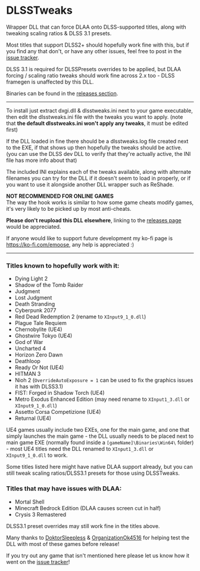 # DLSSTweaks

Wrapper DLL that can force DLAA onto DLSS-supported titles, along with tweaking scaling ratios & DLSS 3.1 presets.

Most titles that support DLSS2+ should hopefully work fine with this, but if you find any that don't, or have any other issues, feel free to post in the [issue tracker](https://github.com/emoose/DLSSTweaks/issues).

DLSS 3.1 is required for DLSSPresets overrides to be applied, but DLAA forcing / scaling ratio tweaks should work fine across 2.x too - DLSS framegen is unaffected by this DLL.

Binaries can be found in the [releases section](https://github.com/emoose/DLSSTweaks/releases).

---

To install just extract dxgi.dll & dlsstweaks.ini next to your game executable, then edit the dlsstweaks.ini file with the tweaks you want to apply.
(note that **the default dlsstweaks.ini won't apply any tweaks**, it must be edited first)

If the DLL loaded in fine there should be a dlsstweaks.log file created next to the EXE, if that shows up then hopefully the tweaks should be active. 
(you can use the DLSS dev DLL to verify that they're actually active, the INI file has more info about that)

The included INI explains each of the tweaks available, along with alternate filenames you can try for the DLL if it doesn't seem to load in properly, or if you want to use it alongside another DLL wrapper such as ReShade.

**NOT RECOMMENDED FOR ONLINE GAMES**  
The way the hook works is similar to how some game cheats modify games, it's very likely to be picked up by most anti-cheats.

**Please don't reupload this DLL elsewhere**, linking to the [releases page](https://github.com/emoose/DLSSTweaks/releases) would be appreciated.

If anyone would like to support future development my ko-fi page is https://ko-fi.com/emoose, any help is appreciated :)

---
### Titles known to hopefully work with it:
- Dying Light 2
- Shadow of the Tomb Raider
- Judgment
- Lost Judgment
- Death Stranding
- Cyberpunk 2077
- Red Dead Redemption 2 (rename to `XInput9_1_0.dll`)
- Plague Tale Requiem
- Chernobylite (UE4)
- Ghostwire Tokyo (UE4)
- God of War
- Uncharted 4
- Horizon Zero Dawn
- Deathloop
- Ready Or Not (UE4)
- HITMAN 3
- Nioh 2 (`OverrideAutoExposure = 1` can be used to fix the graphics issues it has with DLSS3.1)
- FIST: Forged in Shadow Torch (UE4)
- Metro Exodus Enhanced Edition (may need rename to `XInput1_3.dll` or `XInput9_1_0.dll`)
- Assetto Corsa Competizione (UE4)
- Returnal (UE4)

UE4 games usually include two EXEs, one for the main game, and one that simply launches the main game - the DLL usually needs to be placed next to main game EXE (normally found inside a `[gameName]\Binaries\Win64\` folder) - most UE4 titles need the DLL renamed to `XInput1_3.dll` or `XInput9_1_0.dll` to work.

Some titles listed here might have native DLAA support already, but you can still tweak scaling ratios/DLSS3.1 presets for those using DLSSTweaks.

### Titles that may have issues with DLAA:
- Mortal Shell
- Minecraft Bedrock Edition (DLAA causes screen cut in half)
- Crysis 3 Remastered

DLSS3.1 preset overrides may still work fine in the titles above.

Many thanks to [DoktorSleepless](https://www.reddit.com/user/DoktorSleepless) & [OrganizationOk4516](https://www.reddit.com/user/OrganizationOk4516) for helping test the DLL with most of these games before release!

If you try out any game that isn't mentioned here please let us know how it went on the [issue tracker](https://github.com/emoose/DLSSTweaks/issues)!

